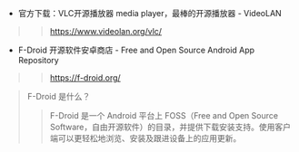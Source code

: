 - 官方下载：VLC开源播放器 media player，最棒的开源播放器 - VideoLAN
>> https://www.videolan.org/vlc/

- F-Droid 开源软件安卓商店 - Free and Open Source Android App Repository
>> https://f-droid.org/

> F-Droid 是什么？
>> F-Droid 是一个 Android 平台上 FOSS（Free and Open Source Software，自由开源软件）的目录，并提供下载安装支持。使用客户端可以更轻松地浏览、安装及跟进设备上的应用更新。
